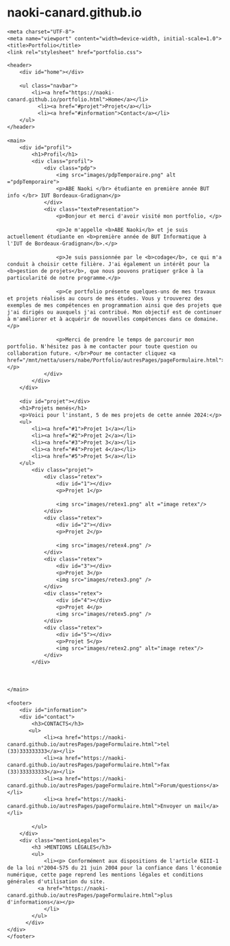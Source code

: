 # naoki-canard.github.io
<!DOCTYPE html>
<html lang="fr">
<head>

    <meta charset="UTF-8">
    <meta name="viewport" content="width=device-width, initial-scale=1.0">
    <title>Portfolio</title>
    <link rel="stylesheet" href="portfolio.css">
    
</head>
<body>

    <header>
        <div id="home"></div>
        
        <ul class="navbar">
            <li><a href="https://naoki-canard.github.io/portfolio.html">Home</a></li>
              <li><a href="#projet">Projet</a></li>
              <li><a href="#information">Contact</a></li>
        </ul>
    </header>

    <main>
        <div id="profil">
            <h1>Profil</h1>
            <div class="profil">
                <div class="pdp">
                    <img src="images/pdpTemporaire.png" alt ="pdpTemporaire">
                    <p>ABE Naoki </br> étudiante en première année BUT info </br> IUT Bordeaux-Gradignan</p>
                </div>
                <div class="textePresentation">
                    <p>Bonjour et merci d'avoir visité mon portfolio, </p>

                    <p>Je m'appelle <b>ABE Naoki</b> et je suis actuellement étudiante en <b>première année de BUT Informatique à l'IUT de Bordeaux-Gradignan</b>.</p>
                    
                    <p>Je suis passionnée par le <b>codage</b>, ce qui m'a conduit à choisir cette filière. J'ai également un intérêt pour la <b>gestion de projets</b>, que nous pouvons pratiquer grâce à la particularité de notre programme.</p>

                    <p>Ce portfolio présente quelques-uns de mes travaux et projets réalisés au cours de mes études. Vous y trouverez des exemples de mes compétences en programmation ainsi que des projets que j'ai dirigés ou auxquels j'ai contribué. Mon objectif est de continuer à m'améliorer et à acquérir de nouvelles compétences dans ce domaine.</p>
                    
                    <p>Merci de prendre le temps de parcourir mon portfolio. N'hésitez pas à me contacter pour toute question ou collaboration future. </br>Pour me contacter cliquez <a href="/mnt/netta/users/nabe/Portfolio/autresPages/pageFormulaire.html">ici</a></p>
                </div>
            </div>
        </div>
        
        <div id="projet"></div>
        <h1>Projets menés</h1>
        <p>Voici pour l'instant, 5 de mes projets de cette année 2024:</p>
        <ul>
            <li><a href="#1">Projet 1</a></li>
            <li><a href="#2">Projet 2</a></li>
            <li><a href="#3">Projet 3</a></li>
            <li><a href="#4">Projet 4</a></li>
            <li><a href="#5">Projet 5</a></li>
        </ul>
            <div class="projet">
                <div class="retex">
                    <div id="1"></div>
                    <p>Projet 1</p>
                    
                    <img src="images/retex1.png" alt ="image retex"/>
                </div>
                <div class="retex">
                    <div id="2"></div>
                    <p>Projet 2</p>
                    
                    <img src="images/retex4.png" />
                </div>
                <div class="retex">
                    <div id="3"></div>
                    <p>Projet 3</p>
                    <img src="images/retex3.png" />
                </div>
                <div class="retex">
                    <div id="4"></div>
                    <p>Projet 4</p>
                    <img src="images/retex5.png" />
                </div>
                <div class="retex">
                    <div id="5"></div>
                    <p>Projet 5</p>
                    <img src="images/retex2.png" alt="image retex"/>
                </div>
            </div>
            
        
    
    </main>

    <footer>
        <div id="information">
        <div id="contact">
            <h3>CONTACTS</h3>
           <ul>
                <li><a href="https://naoki-canard.github.io/autresPages/pageFormulaire.html">tel (33)333333333</a></li>
                <li><a href="https://naoki-canard.github.io/autresPages/pageFormulaire.html">fax (33)333333333</a></li>
                <li><a href="https://naoki-canard.github.io/autresPages/pageFormulaire.html">Forum/questions</a></li>
                <li><a href="https://naoki-canard.github.io/autresPages/pageFormulaire.html">Envoyer un mail</a></li>
                
            </ul>
        </div>
        <div class="mentionLegales">
            <h3 >MENTIONS LÉGALES</h3>
            <ul>
                <li><p> Conformément aux dispositions de l'article 6III-1 de la loi n°2004-575 du 21 juin 2004 pour la confiance dans l'économie numérique, cette page reprend les mentions légales et conditions générales d'utilisation du site.
              <a href="https://naoki-canard.github.io/autresPages/pageFormulaire.html">plus d'informations</a></p>
                </li>
            </ul>
          </div>  
    </div>    
    </footer>

</body>
